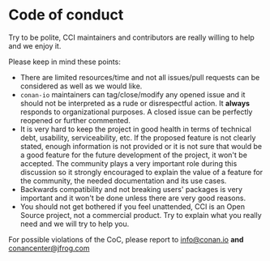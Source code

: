 # Code of conduct


Try to be polite, CCI maintainers and contributors are really willing to help and we enjoy it.

Please keep in mind these points:

- There are limited resources/time and not all issues/pull requests can be considered as well as we would like.
- ``conan-io`` maintainers can tag/close/modify any opened issue and it should not be interpreted as a rude or disrespectful action. It
  **always** responds to organizational purposes. A closed issue can be perfectly reopened or further commented.
- It is very hard to keep the project in good health in terms of technical debt, usability, serviceability, etc. If the proposed feature is
  not clearly stated, enough information is not provided or it is not sure that would be a good feature for the future development of the project, it won't be accepted. The community plays a very important role during this discussion so it strongly encouraged to
  explain the value of a feature for the community, the needed documentation and its use cases.
- Backwards compatibility and not breaking users' packages is very important and it won't be done unless there are very good reasons.
- You should not get bothered if you feel unattended, CCI is an Open Source project, not a commercial product. Try to explain what you
  really need and we will try to help you.
  
 
 For possible violations of the CoC, please report to info@conan.io **and** conancenter@jfrog.com 
